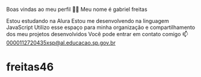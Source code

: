 Boas vindas ao meu perfil 💙💙
Meu nome é gabriel freitas

Estou estudando na Alura
Estou me desenvolvendo na linguagem JavaScript
Utilizo esse espaço para minha organização e compartilhamento dos meu projetos desenvolvidos
Você pode entrar em contato comigo 📫
 0000112720435xsp@al.educacao.sp.gov.br
# freitas46
